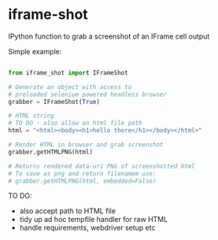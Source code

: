 # iframe-shot
IPython function to grab a screenshot of an IFrame cell output

Simple example:

```python

from iframe_shot import IFrameShot

# Generate an object with access to
# preloaded selenium powered headless browser
grabber = IFrameShot(True)

# HTML string
# TO DO - also allow an html file path
html = "<html><body><h1>hello there</h1></body></html>"

# Render HTML in browser and grab screenshot
grabber.getHTMLPNG(html)

# Returns rendered data-uri PNG of screenshotted html
# To save as png and return filenamem use:
# grabber.getHTMLPNG(html, embedded=False)
```


TO DO:

- also accept path to HTML file
- tidy up ad hoc tempfile handler for raw HTML
- handle requirements, webdriver setup etc
